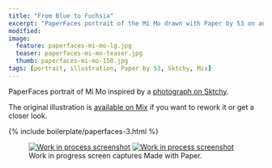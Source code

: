 ```yaml
---
title: "From Blue to Fuchsia"
excerpt: "PaperFaces portrait of the Mi Mo drawn with Paper by 53 on an iPad."
modified: 
image: 
  feature: paperfaces-mi-mo-lg.jpg
  teaser: paperfaces-mi-mo-teaser.jpg
  thumb: paperfaces-mi-mo-150.jpg
tags: [portrait, illustration, Paper by 53, Sktchy, Mix]
---
```


PaperFaces portrait of Mi Mo inspired by a [photograph on Sktchy](http://sktchy.com/oIkdLC).

The original illustration is [available on Mix](https://mix.fiftythree.com/11098-Michael-Rose/1619293) if you want to rework it or get a closer look.

{% include boilerplate/paperfaces-3.html %}

<figure class="half">
  <a href="{{ site.url }}/assets/images/paperfaces-mi-mo-process-1-lg.jpg"><img src="{{ site.url }}/assets/images/paperfaces-mi-mo-process-1-600.jpg" alt="Work in process screenshot"></a>
  <a href="{{ site.url }}/assets/images/paperfaces-mi-mo-process-2-lg.jpg"><img src="{{ site.url }}/assets/images/paperfaces-mi-mo-process-2-600.jpg" alt="Work in process screenshot"></a>
  <figcaption>Work in progress screen captures Made with Paper.</figcaption>
</figure>

